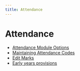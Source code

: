```yaml
---
title: Attendance
---
```


# Attendance

* [Attendance Module Options](setting-up-attendance)
* [Maintaining Attendance Codes](maintaining-attendance-codes)
* [Edit Marks](edit-marks)
* [Early years provisions](early-year-provision)
